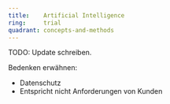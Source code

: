 ```yaml
---
title:    Artificial Intelligence  
ring:     trial  
quadrant: concepts-and-methods
---
```


TODO: Update schreiben.

Bedenken erwähnen:
- Datenschutz
- Entspricht nicht Anforderungen von Kunden